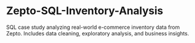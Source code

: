 # Zepto-SQL-Inventory-Analysis
SQL case study analyzing real-world e-commerce inventory data from Zepto. Includes data cleaning, exploratory analysis, and business insights.
